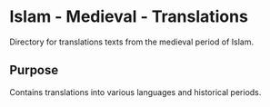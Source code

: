 # Islam - Medieval - Translations

Directory for translations texts from the medieval period of Islam.

## Purpose
Contains translations into various languages and historical periods.
